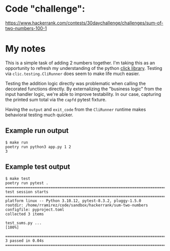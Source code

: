 

# Code "challenge":

https://www.hackerrank.com/contests/30daychallenge/challenges/sum-of-two-numbers-100-1


# My notes

This is a simple task of adding 2 numbers together.  I'm taking this as an opportunity to refresh my understanding of the python [click library](https://click.palletsprojects.com/en/8.1.x/).  Testing via `clic.testing.CliRunner` does seem to make life much easier.

Testing the addition logic directly was problematic when calling the decorated functions directly.  By externalizing the "business logic" from the input handler logic, we're able to improve testability.  In our case, capturing the printed sum total via the `capfd` pytest fixture.

Having the `output` and `exit_code` from the `CliRunner` runtime makes behavioral testing much quicker.


## Example run output

```
$ make run
poetry run python3 app.py 1 2
3
```

## Example test output

```
$ make test
poetry run pytest .
======================================================================================== test session starts =========================================================================================
platform linux -- Python 3.10.12, pytest-8.3.2, pluggy-1.5.0
rootdir: /home/rramirez/code/sandbox/hackerrank/sum-two-numbers
configfile: pyproject.toml
collected 3 items

test_sums.py ...                                                                                                                                                                               [100%]

========================================================================================= 3 passed in 0.04s ==========================================================================================
```
